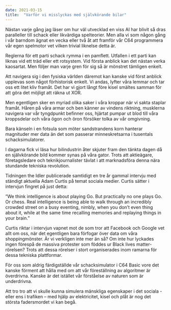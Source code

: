 ```yaml
---
date: 2021-03-15
title:  "Varför vi misslyckas med självkörande bilar"
---
```

Nästan varje gång jag läser om hur väl utvecklad en viss AI har blivit så dras paralleller till schack eller likvärdiga spelteorier. Men alla vi som någon gång i vår barndom ägnat en vecka eller två åt att framför vår C64 programmera vår egen spelmotor vet vilken trivial liknelse detta är.

Reglerna för ett parti schack rymma i en pamflett. Utfallen i ett parti kan liknas vid ett träd eller ett rotsystem. Vid första anblick kan det nästan verka kaosartat. Men följer man varje gren för sig så är mönstret tämligen enkelt.

Att navigera sig i den fysiska världen däremot kan kanske vid först anblick upplevas som något förhistorisk enkelt. Vi andas, lyfter våra lemmar och tar oss ett litet kliv framåt. Det har vi gjort långt före kisel smältes samman för att göra det möjligt att räkna ut XOR. 

Men egentligen sker en myriad olika saker i våra kroppar när vi sakta staplar framåt. Håren på våra armar och ben känner av vindens riktning, musklerna navigera var vår tyngdpunkt befinner oss, hjärtat pumpar ut blod till våra kroppsdelar och våra ögon och öron försöker tolka av vår omgivning.

Bara känseln i en fotsula som möter sandstrandens korn hanterar magnituder mer data än det som passerar minneskretsarna i tusentals schacksimulatorer.

I dagarna fick vi läsa hur bilindustrin åter skjuter fram den tänkta dagen då en självkörande bild kommer synas på våra gator. Trots att aktieägare, företagsledare och teknikjournalister tävlat i att marknadsföra denna nära stundande tekniska revolution.

Tidningen the Idler publicerade samtidigt en tre år gammal intervju med ständigt aktuella Adam Curtis på temat sociala medier. Curtis sätter i intervjun fingret på just detta:

”We think intelligence is about playing Go. But practically no one plays Go. Or chess. Real intelligence is being able to walk through an incredibly crowded street on a busy eventing, nimbly, when you don’t even thing about it, while at the same time recalling memories and replaying things in your brain.”

Curtis riktar i intervjun vapnet mot de som tror att Facebook och Google vet allt om oss, när det egentligen bara förfogar över data om våra shoppingmönster. Är vi verkligen inte mer än så? Om inte hur lyckades ingen förespå de massiva protester som föddes ur Black lives matter-rörelsen? Trots att dessa rörelser i stort organiserades inom ramarna för dessa tekniska plattformar.

För oss som aldrig färdigställde vår schacksimulator i C64 Basic vore det kanske förment att hålla med om att vår föreställning av algoritmer är överdrivna. Kanske är det istället vår förståelse av naturen som är underdrivna.

Att tro tro att vi skulle kunna simulera mänskliga egenskaper i det sociala - eller ens i trafiken – med hjälp av elektricitet, kisel och plåt är nog det största fadersmordet vi kan begå.
